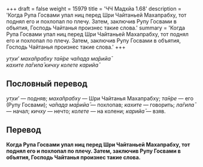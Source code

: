 +++
draft = false
weight = 15979
title = 'ЧЧ Мадхйа 1.68'
description = 'Когда Рупа Госвами упал ниц перед Шри Чайтаньей Махапрабху, тот поднял его и похлопал по плечу. Затем, заключив Рупу Госвами в объятия, Господь Чайтанья произнес такие слова.'
summary = 'Когда Рупа Госвами упал ниц перед Шри Чайтаньей Махапрабху, тот поднял его и похлопал по плечу. Затем, заключив Рупу Госвами в объятия, Господь Чайтанья произнес такие слова.'
+++

_ут̣хи’ маха̄прабху та̄н̇ре ча̄пад̣а ма̄рийа̄  
кахите ла̄гила̄ кичху колете карийа̄_

## Пословный перевод

_ут̣хи’_ — подняв; _маха̄прабху_ — Шри Чайтанья Махапрабху; _та̄н̇ре_ — его (Рупу Госвами); _ча̄пад̣а_ _ма̄рийа̄_ — похлопав; _кахите_ — говорить; _ла̄гила̄_ — начал; _кичху_ — нечто; _колете_ — на колени; _карийа̄_ — взяв.

## Перевод

**Когда Рупа Госвами упал ниц перед Шри Чайтаньей Махапрабху, тот поднял его и похлопал по плечу. Затем, заключив Рупу Госвами в объятия, Господь Чайтанья произнес такие слова.**
